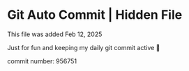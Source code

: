 # Git Auto Commit | Hidden File

This file was added Feb 12, 2025

Just for fun and keeping my daily git commit active 🤪

commit number: 956751
